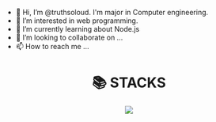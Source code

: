 - 👋 Hi, I’m @truthsoloud. I'm major in Computer engineering.
- 👀 I’m interested in web programming.
- 🌱 I’m currently learning about Node.js
- 💞️ I’m looking to collaborate on ...
- 📫 How to reach me ...

<div align=center><h1>📚 STACKS</h1></div>

<div align=center> 
<img src="https://img.shields.io/badge/html-E34F26?style=for-the-badge&logo=html5&logoColor=white">



<!---
truthsoloud/truthsoloud is a ✨ special ✨ repository because its `README.md` (this file) appears on your GitHub profile.
You can click the Preview link to take a look at your changes.
--->
